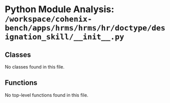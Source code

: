 # Python Module Analysis: `/workspace/cohenix-bench/apps/hrms/hrms/hr/doctype/designation_skill/__init__.py`

## Classes

No classes found in this file.


## Functions

No top-level functions found in this file.
